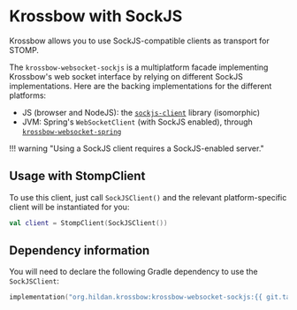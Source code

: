 # Krossbow with SockJS

Krossbow allows you to use SockJS-compatible clients as transport for STOMP.

The `krossbow-websocket-sockjs` is a multiplatform facade implementing Krossbow's web socket interface by relying on
different SockJS implementations. Here are the backing implementations for the different platforms:

- JS (browser and NodeJS): the [`sockjs-client`](https://github.com/sockjs/sockjs-client) library (isomorphic)
- JVM: Spring's `WebSocketClient` (with SockJS enabled), through [`krossbow-websocket-spring`](./spring.md)

!!! warning "Using a SockJS client requires a SockJS-enabled server."

## Usage with StompClient

To use this client, just call `SockJSClient()` and the relevant platform-specific client will be instantiated for you:

```kotlin
val client = StompClient(SockJSClient())
```

## Dependency information

You will need to declare the following Gradle dependency to use the `SockJSClient`:

```kotlin
implementation("org.hildan.krossbow:krossbow-websocket-sockjs:{{ git.tag }}")
```
